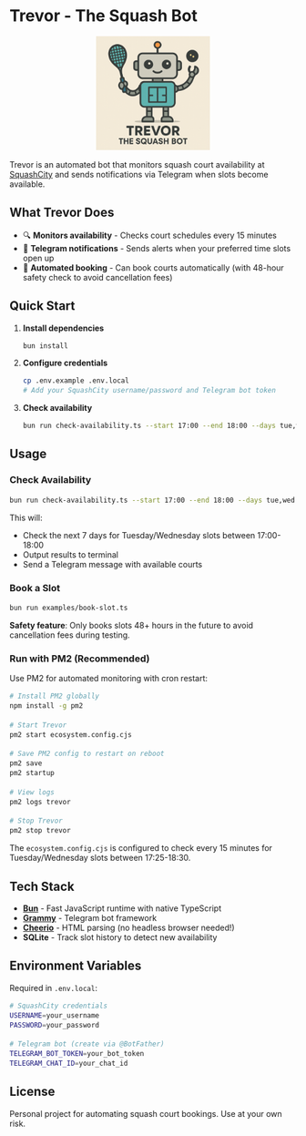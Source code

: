 # Trevor - The Squash Bot

<div align="center">
  <img src="trevor.png" alt="Trevor the Squash Bot" width="200">
</div>

Trevor is an automated bot that monitors squash court availability at [SquashCity](https://squashcity.baanreserveren.nl/) and sends notifications via Telegram when slots become available.

## What Trevor Does

- 🔍 **Monitors availability** - Checks court schedules every 15 minutes
- 📱 **Telegram notifications** - Sends alerts when your preferred time slots open up
- 🎾 **Automated booking** - Can book courts automatically (with 48-hour safety check to avoid cancellation fees)

## Quick Start

1. **Install dependencies**
   ```bash
   bun install
   ```

2. **Configure credentials**
   ```bash
   cp .env.example .env.local
   # Add your SquashCity username/password and Telegram bot token
   ```

3. **Check availability**
   ```bash
   bun run check-availability.ts --start 17:00 --end 18:00 --days tue,wed
   ```

## Usage

### Check Availability
```bash
bun run check-availability.ts --start 17:00 --end 18:00 --days tue,wed
```

This will:
- Check the next 7 days for Tuesday/Wednesday slots between 17:00-18:00
- Output results to terminal
- Send a Telegram message with available courts

### Book a Slot
```bash
bun run examples/book-slot.ts
```

**Safety feature**: Only books slots 48+ hours in the future to avoid cancellation fees during testing.

### Run with PM2 (Recommended)
Use PM2 for automated monitoring with cron restart:
```bash
# Install PM2 globally
npm install -g pm2

# Start Trevor
pm2 start ecosystem.config.cjs

# Save PM2 config to restart on reboot
pm2 save
pm2 startup

# View logs
pm2 logs trevor

# Stop Trevor
pm2 stop trevor
```

The `ecosystem.config.cjs` is configured to check every 15 minutes for Tuesday/Wednesday slots between 17:25-18:30.

## Tech Stack

- **[Bun](https://bun.sh)** - Fast JavaScript runtime with native TypeScript
- **[Grammy](https://grammy.dev)** - Telegram bot framework
- **[Cheerio](https://cheerio.js.org)** - HTML parsing (no headless browser needed!)
- **SQLite** - Track slot history to detect new availability

## Environment Variables

Required in `.env.local`:
```bash
# SquashCity credentials
USERNAME=your_username
PASSWORD=your_password

# Telegram bot (create via @BotFather)
TELEGRAM_BOT_TOKEN=your_bot_token
TELEGRAM_CHAT_ID=your_chat_id
```

## License

Personal project for automating squash court bookings. Use at your own risk.
